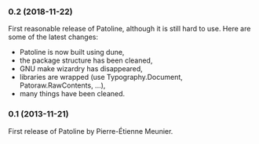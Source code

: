 ### 0.2 (2018-11-22)

First reasonable release of Patoline, although it is still hard to use.
Here are some of the latest changes:
 - Patoline is now built using dune,
 - the package structure has been cleaned,
 - GNU make wizardry has disappeared,
 - libraries are wrapped (use Typography.Document, Patoraw.RawContents, ...),
 - many things have been cleaned.

### 0.1 (2013-11-21)

First release of Patoline by Pierre-Étienne Meunier.
